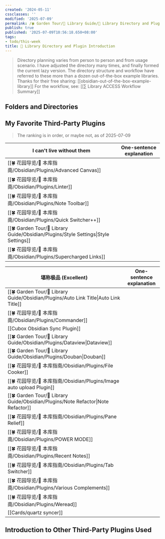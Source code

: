 ```yaml
---
created: '2024-05-11'
cssclasses: ''
modified: '2025-07-09'
permalink: /🍀 Garden Tour/🧰 Library Guide/📂 Library Directory and Plugin Introduction.md
publish: true
published: '2025-07-09T10:56:18.650+08:00'
tags:
- todo/this-week
title: 📂 Library Directory and Plugin Introduction
---
```

> Directory planning varies from person to person and from usage scenario. I have adjusted the directory many times, and finally formed the current lazy version.
> The directory structure and workflow have referred to these more than a dozen out-of-the-box example libraries. Thanks for their free sharing: [[obsidian-out-of-the-box-example-library]]
> For the workflow, see: [[∑ Library ACCESS Workflow Summary]]

## Folders and Directories

## My Favorite Third-Party Plugins

> The ranking is in order, or maybe not, as of 2025-07-09

| I can't live without them | One-sentence explanation |
| ------------------------------------------------------------------- | ----- |
| [[🍀 花园导览/🧰 本库指南/Obsidian/Plugins/Advanced Canvas]]                                                 |       |
| [[🍀 花园导览/🧰 本库指南/Obsidian/Plugins/Linter]]                                                          |       |
| [[🍀 花园导览/🧰 本库指南/Obsidian/Plugins/Note Toolbar]]                                                    |       |
| [[🍀 花园导览/🧰 本库指南/Obsidian/Plugins/Quick Switcher++]]                                                |       |
| [[🍀 Garden Tour/🧰 Library Guide/Obsidian/Plugins/Style Settings\|Style Settings]] |       |
| [[🍀 花园导览/🧰 本库指南/Obsidian/Plugins/Supercharged Links]]                                              |       |

|堪称极品 (Excellent)                                                              | One-sentence explanation |
| --------------------------------------------------------------------- | ----- |
| [[🍀 Garden Tour/🧰 Library Guide/Obsidian/Plugins/Auto Link Title\|Auto Link Title]] |       |
| [[🍀 花园导览/🧰 本库指南/Obsidian/Plugins/Commander]]                                                         |       |
| [[Cubox Obsidian Sync Plugin]]                                        |       |
| [[🍀 Garden Tour/🧰 Library Guide/Obsidian/Plugins/Dataview\|Dataview]]               |       |
| [[🍀 Garden Tour/🧰 Library Guide/Obsidian/Plugins/Douban\|Douban]]                   |       |
| [[🍀 花园导览/🧰 本库指南/Obsidian/Plugins/File Cooker]]                                                       |       |
| [[🍀 花园导览/🧰 本库指南/Obsidian/Plugins/Image auto upload Plugin]]                                           |       |
| [[🍀 Garden Tour/🧰 Library Guide/Obsidian/Plugins/Note Refactor\|Note Refactor]]     |       |
| [[🍀 花园导览/🧰 本库指南/Obsidian/Plugins/Pane Relief]]                                                       |       |
| [[🍀 花园导览/🧰 本库指南/Obsidian/Plugins/POWER MODE]]                                                        |       |
| [[🍀 花园导览/🧰 本库指南/Obsidian/Plugins/Recent Notes]]                                                      |       |
| [[🍀 花园导览/🧰 本库指南/Obsidian/Plugins/Tab Switcher]]                                                      |       |
| [[🍀 花园导览/🧰 本库指南/Obsidian/Plugins/Various Complements]]                                               |       |
| [[🍀 花园导览/🧰 本库指南/Obsidian/Plugins/Weread]]                                                            |       |
| [[Cards/quartz syncer]]                                                     |       |

## Introduction to Other Third-Party Plugins Used 